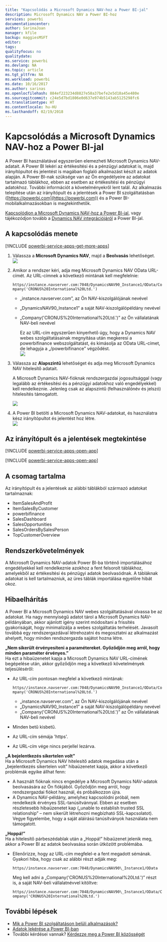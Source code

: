 ```yaml
---
title: "Kapcsolódás a Microsoft Dynamics NAV-hoz a Power BI-jal"
description: Microsoft Dynamics NAV a Power BI-hoz
services: powerbi
documentationcenter: 
author: SarinaJoan
manager: kfile
backup: maggiesMSFT
editor: 
tags: 
qualityfocus: no
qualitydate: 
ms.service: powerbi
ms.devlang: NA
ms.topic: article
ms.tgt_pltfrm: NA
ms.workload: powerbi
ms.date: 10/16/2017
ms.author: sarinas
ms.openlocfilehash: 884ef223234d8827e58a37befe2e5d18a45e480e
ms.sourcegitcommit: c24e5d7bd1806e0d637e974b5143ab5125298fc6
ms.translationtype: HT
ms.contentlocale: hu-HU
ms.lasthandoff: 02/19/2018
---
```

# <a name="connect-to-microsoft-dynamics-nav-with-power-bi"></a>Kapcsolódás a Microsoft Dynamics NAV-hoz a Power BI-jal
A Power BI használatával egyszerűen elemezheti Microsoft Dynamics NAV-adatait. A Power BI lekéri az értékesítési és a pénzügyi adatokat is, majd irányítópultot és jelentést is magában foglaló alkalmazást készít az adatok alapján. A Power BI-nak szüksége van az Ön engedélyeire az adatokat tartalmazó táblákhoz, ebben az esetben az értékesítési és pénzügyi adatokhoz. További információt a követelményekről lent talál. Az alkalmazás telepítése után az irányítópult és a jelentések a Power BI szolgáltatásban ([https://powerbi.com](https://powerbi.com)) és a Power BI-mobilalkalmazásokban is megtekinthetők. 

[Kapcsolódjon a Microsoft Dynamics NAV-hoz a Power BI-jal](https://app.powerbi.com/getdata/services/microsoft-dynamics-nav), vagy tájékozódjon tovább a [Dynamics NAV integrációjáról](https://powerbi.microsoft.com/integrations/microsoft-dynamics-nav) a Power BI-jal.

## <a name="how-to-connect"></a>A kapcsolódás menete
[!INCLUDE [powerbi-service-apps-get-more-apps](./includes/powerbi-service-apps-get-more-apps.md)]

1. Válassza a **Microsoft Dynamics NAV**, majd a **Beolvasás** lehetőséget.  
   ![](media/service-connect-to-microsoft-dynamics-nav/mdnav.png)
2. Amikor a rendszer kéri, adja meg Microsoft Dynamics NAV OData URL-címét. Az URL-címnek a következő mintának kell megfelelnie:
   
    `https//instance.navserver.com:7048/DynamicsNAV90_Instance1/OData/Company('CRONUS%20International%20Ltd.')`
   
   * „instance.navserver.com”, az Ön NAV-kiszolgálójának nevével
   * „DynamicsNAV90\_Instance1” a saját NAV-kiszolgálópéldány nevével
   * „Company('CRONUS%20International%20Ltd.')” az Ön vállalatának NAV-beli nevével
     
     Ez az URL-cím egyszerűen kinyerhető úgy, hogy a Dynamics NAV webes szolgáltatásainak megnyitása után megkeresi a powerbifinance webszolgáltatást, és kimásolja az OData URL-címet, de lehagyja a „/powerbifinance” végződést.  
     ![](media/service-connect-to-microsoft-dynamics-nav/param.png)
3. Válassza az **Alapszintű** lehetőséget és adja meg Microsoft Dynamics NAV hitelesítő adatait.
   
    A Microsoft Dynamics NAV-fióknak rendszergazdai jogosultsággal (vagy legalább az értékesítési és a pénzügyi adatokhoz való engedélyekkel) kell rendelkeznie.  Jelenleg csak az alapszintű (felhasználónév és jelszó) hitelesítés támogatott.
   
    ![](media/service-connect-to-microsoft-dynamics-nav/creds.png)
4. A Power BI betölti a Microsoft Dynamics NAV-adatokat, és használatra kész irányítópultot és jelentést hoz létre.   
   ![](media/service-connect-to-microsoft-dynamics-nav/dashboard.png)

## <a name="view-the-dashboard-and-reports"></a>Az irányítópult és a jelentések megtekintése
[!INCLUDE [powerbi-service-apps-open-app](./includes/powerbi-service-apps-open-app.md)]

[!INCLUDE [powerbi-service-apps-open-app](./includes/powerbi-service-apps-what-now.md)]

## <a name="whats-included"></a>A csomag tartalma
Az irányítópult és a jelentések az alábbi táblákból származó adatokat tartalmaznak:  

* ItemSalesAndProfit  
* ItemSalesByCustomer  
* powerbifinance  
* SalesDashboard  
* SalesOpportunities  
* SalesOrdersBySalesPerson  
* TopCustomerOverview  

## <a name="system-requirements"></a>Rendszerkövetelmények
A Microsoft Dynamics NAV-adatok Power BI-ba történő importálásához engedélyekkel kell rendelkeznie azokhoz a fent felsorolt táblákhoz, amelyekből az értékesítési és pénzügyi adatok beolvasódnak. A tábláknak adatokat is kell tartalmazniuk, az üres táblák importálása egyelőre hibát okoz.

## <a name="troubleshooting"></a>Hibaelhárítás
A Power BI a Microsoft Dynamics NAV webes szolgáltatásával olvassa be az adatokat. Ha nagy mennyiségű adatot tárol a Microsoft Dynamics NAV-példányában, akkor ajánlott igény szerint módosítani a frissítés gyakoriságát, hogy minimalizálja a webes szolgáltatás terhelését. Javasolt továbbá egy rendszergazdával létrehozatni és megosztatni az alkalmazást ahelyett, hogy minden rendszergazda sajátot hozna létre.

**„Nem sikerült érvényesíteni a paramétereket. Győződjön meg arról, hogy minden paraméter érvényes.”**  
Ha ezt a hibaüzenetet kapja a Microsoft Dynamics NAV URL-címének begépelése után, akkor győződjön meg a következő követelmények teljesüléséről:

* Az URL-cím pontosan megfelel a következő mintának:
  
    `https//instance.navserver.com:7048/DynamicsNAV90_Instance1/OData/Company('CRONUS%20International%20Ltd.')`
  
  * „instance.navserver.com”, az Ön NAV-kiszolgálójának nevével
  * „DynamicsNAV90\_Instance1” a saját NAV-kiszolgálópéldány nevével
  * „Company('CRONUS%20International%20Ltd.')” az Ön vállalatának NAV-beli nevével
* Minden betű kisbetű.  
* Az URL-cím sémája 'https'.  
* Az URL-cím vége nincs perjellel lezárva.

**„A bejelentkezés sikertelen volt”**  
Ha a Microsoft Dynamics NAV hitelesítő adatok megadása után a „bejelentkezés sikertelen volt” hibaüzenetet kapja, akkor a következő problémák egyike állhat fenn:

* A használt fióknak nincs engedélye a Microsoft Dynamics NAV-adatok beolvasására az Ön fiókjából. Győződjön meg arról, hogy rendszergazdai fiókot használ, és próbálkozzon újra.
* A Dynamics NAV-példány, amelyhez kapcsolódni próbál, nem rendelkezik érvényes SSL-tanúsítvánnyal. Ebben az esetben részletesebb hibaüzenetet kap („unable to establish trusted SSL relationship” – nem sikerült létrehozni megbízható SSL-kapcsolatot). Vegye figyelembe, hogy a saját aláírású tanúsítványok használata nem támogatott.

**„Hoppá!”**  
Ha a hitelesítő párbeszédablak után a „Hoppá!” hibaüzenet jelenik meg, akkor a Power BI az adatok beolvasása során ütközött problémába.

* Ellenőrizze, hogy az URL-cím megfelel-e a fent megadott sémának. Gyakori hiba, hogy csak az alábbi részt adják meg:
  
    `https//instance.navserver.com:7048/DynamicsNAV90\_Instance1/OData`
  
    Meg kell adni a „Company('CRONUS%20International%20Ltd.')” részt is, a saját NAV-beli vállalatnévvel kitöltve:
  
    `https//instance.navserver.com:7048/DynamicsNAV90\_Instance1/OData/Company('CRONUS%20International%20Ltd.')`

## <a name="next-steps"></a>További lépések
* [Mik a Power BI szolgáltatáson belüli alkalmazások?](service-install-use-apps.md)
* [Adatok lekérése a Power BI-ban](service-get-data.md)
* További kérdései vannak? [Kérdezze meg a Power BI közösségét](http://community.powerbi.com/)

